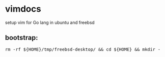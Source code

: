 # vimdocs

setup vim for Go lang in ubuntu and freebsd

## bootstrap:
<pre>
rm -rf ${HOME}/tmp/freebsd-desktop/ && cd ${HOME} && mkdir -p ${HOME}/tmp/ && git clone https://github.com/wheelcomplex/freebsd-desktop.git ${HOME}/tmp/freebsd-desktop/ && ${HOME}/tmp/freebsd-desktop/vimdocs/vim-ubuntu-freebsd-setup-for-go.sh
</pre>
